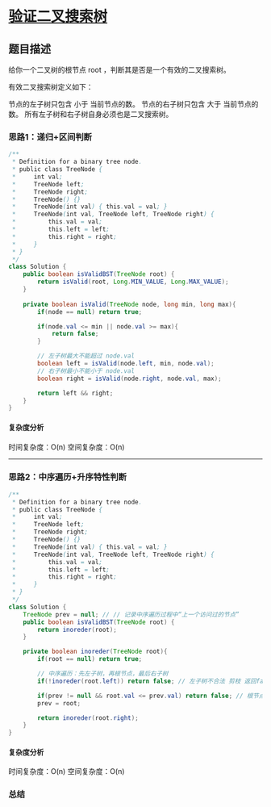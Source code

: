 # [验证二叉搜索树](验证二叉搜索树"[题目地址](https://leetcode.cn/problems/validate-binary-search-tree/description/)")

## 题目描述
给你一个二叉树的根节点 root ，判断其是否是一个有效的二叉搜索树。

有效二叉搜索树定义如下：

节点的左子树只包含 小于 当前节点的数。
节点的右子树只包含 大于 当前节点的数。
所有左子树和右子树自身必须也是二叉搜索树。

### 思路1：递归+区间判断


```java
/**
 * Definition for a binary tree node.
 * public class TreeNode {
 *     int val;
 *     TreeNode left;
 *     TreeNode right;
 *     TreeNode() {}
 *     TreeNode(int val) { this.val = val; }
 *     TreeNode(int val, TreeNode left, TreeNode right) {
 *         this.val = val;
 *         this.left = left;
 *         this.right = right;
 *     }
 * }
 */
class Solution {
    public boolean isValidBST(TreeNode root) {
        return isValid(root, Long.MIN_VALUE, Long.MAX_VALUE);
    }
    
    private boolean isValid(TreeNode node, long min, long max){
        if(node == null) return true;

        if(node.val <= min || node.val >= max){
            return false;
        }

        // 左子树最大不能超过 node.val
        boolean left = isValid(node.left, min, node.val);
        // 右子树最小不能小于 node.val
        boolean right = isValid(node.right, node.val, max);

        return left && right;
    }
}
```

#### 复杂度分析
时间复杂度：O(n)
空间复杂度：O(n)

----
### 思路2：中序遍历+升序特性判断


```java
/**
 * Definition for a binary tree node.
 * public class TreeNode {
 *     int val;
 *     TreeNode left;
 *     TreeNode right;
 *     TreeNode() {}
 *     TreeNode(int val) { this.val = val; }
 *     TreeNode(int val, TreeNode left, TreeNode right) {
 *         this.val = val;
 *         this.left = left;
 *         this.right = right;
 *     }
 * }
 */
class Solution {
    TreeNode prev = null; // // 记录中序遍历过程中“上一个访问过的节点”
    public boolean isValidBST(TreeNode root) {
        return inoreder(root);
    }

    private boolean inoreder(TreeNode root){
        if(root == null) return true;

        // 中序遍历：先左子树，再根节点，最后右子树
        if(!inoreder(root.left)) return false; // 左子树不合法 剪枝 返回false

        if(prev != null && root.val <= prev.val) return false; // 根节点不合法
        prev = root;

        return inoreder(root.right);
    }
}
```

#### 复杂度分析
时间复杂度：O(n)
空间复杂度：O(n)

### 总结
